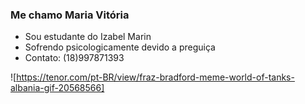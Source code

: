 ### Me chamo **Maria Vitória**

- Sou estudante do Izabel Marin
- Sofrendo psicologicamente devido a preguiça
- Contato: (18)997871393

![https://tenor.com/pt-BR/view/fraz-bradford-meme-world-of-tanks-albania-gif-20568566]
